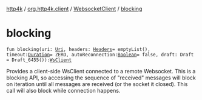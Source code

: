 [http4k](../../index.md) / [org.http4k.client](../index.md) / [WebsocketClient](index.md) / [blocking](./blocking.md)

# blocking

`fun blocking(uri: `[`Uri`](../../org.http4k.core/-uri/index.md)`, headers: `[`Headers`](../../org.http4k.core/-headers.md)` = emptyList(), timeout: `[`Duration`](https://docs.oracle.com/javase/9/docs/api/java/time/Duration.html)` = ZERO, autoReconnection: `[`Boolean`](https://kotlinlang.org/api/latest/jvm/stdlib/kotlin/-boolean/index.html)` = false, draft: Draft = Draft_6455()): `[`WsClient`](../../org.http4k.websocket/-ws-client/index.md)

Provides a client-side WsClient connected to a remote Websocket. This is a blocking API, so accessing the sequence of "received"
messages will block on iteration until all messages are received (or the socket it closed). This call will also
block while connection happens.

